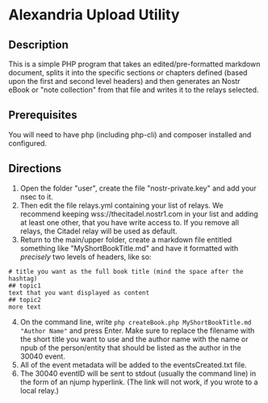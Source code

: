# Alexandria Upload Utility

## Description

This is a simple PHP program that takes an edited/pre-formatted markdown document, splits it into the specific sections or chapters defined (based upon the first and second level headers) and then generates an Nostr eBook or "note collection" from that file and writes it to the relays selected.

## Prerequisites

You will need to have php (including php-cli) and composer installed and configured.

## Directions

1. Open the folder "user", create the file "nostr-private.key" and add your nsec to it.
2. Then edit the file relays.yml containing your list of relays. We recommend keeping wss://thecitadel.nostr1.com in your list and adding at least one other, that you have write access to. If you remove all relays, the Citadel relay will be used as default.
3. Return to the main/upper folder, create a markdown file entitled something like "MyShortBookTitle.md" and have it formatted with *precisely* two levels of headers, like so:
```
# title you want as the full book title (mind the space after the hashtag)
## topic1
text that you want displayed as content
## topic2
more text
```
4. On the command line, write ```php createBook.php MyShortBookTitle.md "Author Name"``` and press Enter. Make sure to replace the filename with the short title you want to use and the author name with the name or npub of the person/entity that should be listed as the author in the 30040 event.
5. All of the event metadata will be added to the eventsCreated.txt file.
6. The 30040 eventID will be sent to stdout (usually the command line) in the form of an njump hyperlink. (The link will not work, if you wrote to a local relay.)